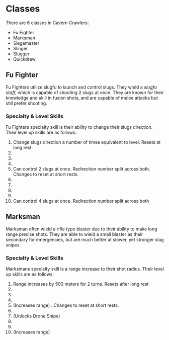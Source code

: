 # Classes
There are 6 classes in Cavern Crawlers:
- Fu Fighter
- Marksman
- Siegemaster
- Slinger
- Slugger
- Quickdraw
## Fu Fighter
Fu Fighters utilize slugfu to launch and control slugs. They wield a *slugfu staff*, which is capable 
of shooting 2 slugs at once.
They are known for their knowledge and skill in fusion shots, and are capable of melee attacks but still prefer shooting.
### Specialty & Level Skills
Fu Fighters specialty skill is their ability to change their slugs direction. 
Their level up skills are as follows:
1. Change slugs direction a number of times equivalent to level. Resets at long rest.
2. 
3. 
4. 
5. Can control 2 slugs at once. Redirection number split across both. Changes to reset at short rests.
6. 
7. 
8. 
9. 
10. Can control 4 slugs at once. Redirection number split across both

## Marksman
Marksman often wield a rifle type blaster due to their ability to make long range precise shots. They are able to wield a small blaster as their secondary for emergencies, but are much better at slower, yet stronger slug snipes. 
### Specialty & Level Skills
Marksmans specialty skill is a range increase to their shot radius. 
Their level up skills are as follows:
1. Range increases by 500 meters for 2 turns. Resets after long rest
2. 
3. 
4. 
5. (Increases range)  . Changes to reset at short rests.
6. 
7. (Unlocks Drone Snipe)
8. 
9. 
10. (Increases range)